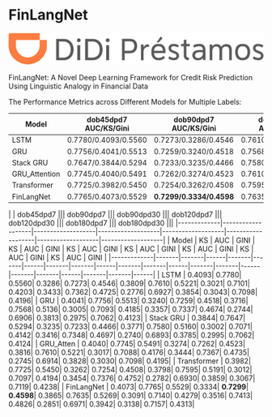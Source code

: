 # FinLangNet
<img src="pic/logo.png" alt="Didi" title="Didi">

FinLangNet: A Novel Deep Learning Framework for Credit Risk Prediction Using Linguistic Analogy in Financial Data


The Performance Metrics across Different Models for Multiple Labels:

| Model       | dob45dpd7 AUC/KS/Gini | **dob90dpd7 AUC/KS/Gini** | dob90dpd30 AUC/KS/Gini | dob120dpd7 AUC/KS/Gini | dob120dpd30 AUC/KS/Gini | dob180dpd7 AUC/KS/Gini | dob180dpd30 AUC/KS/Gini |
|-------------|-----------------------|---------------------------|------------------------|------------------------|-------------------------|------------------------|------------------------|
| LSTM        | 0.7780/0.4093/0.5560  | 0.7273/0.3286/0.4546       | 0.7610/0.3809/0.5221   | 0.7101/0.3021/0.4203   | 0.7362/0.3433/0.4725    | 0.6927/0.2776/0.3854   | 0.7098/0.3043/0.4196   |
| GRU         | 0.7756/0.4041/0.5513  | 0.7259/0.3240/0.4518       | 0.7568/0.3716/0.5136   | 0.7093/0.3005/0.4185   | 0.7337/0.3357/0.4674    | 0.6906/0.2744/0.3813   | 0.7062/0.2975/0.4123   |
| Stack GRU   | 0.7647/0.3844/0.5294  | 0.7233/0.3235/0.4466       | 0.7580/0.3771/0.5160   | 0.7071/0.3002/0.4142   | 0.7348/0.3416/0.4697    | 0.6893/0.2740/0.3785   | 0.7062/0.2995/0.4124   |
| GRU_Attention   | 0.7745/0.4040/0.5491  | 0.7262/0.3274/0.4523       | 0.7610/0.3816/0.5221   | 0.7088/0.3017/0.4176   | 0.7367/0.3444/0.4735    | 0.6914/0.2745/0.3828   | 0.7098/0.3030/0.4195   |
| Transformer | 0.7725/0.3982/0.5450  | 0.7254/0.3262/0.4508       | 0.7595/0.3798/0.5191   | 0.7097/0.3012/0.4194   | 0.7376/0.3454/0.4752    | 0.6930/0.2782/0.3859   | 0.7119/0.3067/0.4238   |
| FinLangNet  | 0.7765/0.4073/0.5529  | **0.7299/0.3334/0.4598**   | 0.7635/0.3865/0.5269   | 0.7140/0.3091/0.4279   | 0.7413/0.3516/0.4826    | 0.6971/0.2851/0.3942   | 0.7157/0.3138/0.4313   |

|             | dob45dpd7         ||| dob90dpd7         ||| dob90dpd30        ||| dob120dpd7        ||| dob120dpd30       ||| dob180dpd7        ||| dob180dpd30       |||
|-------------|-------------------|-------------------|-------------------|-------------------|-------------------|-------------------|-------------------|
| Model       | KS    | AUC   | GINI | KS    | AUC   | GINI | KS    | AUC   | GINI | KS    | AUC   | GINI | KS    | AUC   | GINI | KS    | AUC   | GINI | KS    | AUC   | GINI |
|-------------|-------|-------|------|-------|-------|------|-------|-------|------|-------|-------|------|-------|-------|------|-------|-------|------|-------|-------|------|
| LSTM        | 0.4093| 0.7780| 0.5560| 0.3286| 0.7273| 0.4546| 0.3809| 0.7610| 0.5221| 0.3021| 0.7101| 0.4203| 0.3433| 0.7362| 0.4725| 0.2776| 0.6927| 0.3854| 0.3043| 0.7098| 0.4196|
| GRU         | 0.4041| 0.7756| 0.5513| 0.3240| 0.7259| 0.4518| 0.3716| 0.7568| 0.5136| 0.3005| 0.7093| 0.4185| 0.3357| 0.7337| 0.4674| 0.2744| 0.6906| 0.3813| 0.2975| 0.7062| 0.4123|
| Stack GRU   | 0.3844| 0.7647| 0.5294| 0.3235| 0.7233| 0.4466| 0.3771| 0.7580| 0.5160| 0.3002| 0.7071| 0.4142| 0.3416| 0.7348| 0.4697| 0.2740| 0.6893| 0.3785| 0.2995| 0.7062| 0.4124|
| GRU_Atten   | 0.4040| 0.7745| 0.5491| 0.3274| 0.7262| 0.4523| 0.3816| 0.7610| 0.5221| 0.3017| 0.7088| 0.4176| 0.3444| 0.7367| 0.4735| 0.2745| 0.6914| 0.3828| 0.3030| 0.7098| 0.4195|
| Transformer | 0.3982| 0.7725| 0.5450| 0.3262| 0.7254| 0.4508| 0.3798| 0.7595| 0.5191| 0.3012| 0.7097| 0.4194| 0.3454| 0.7376| 0.4752| 0.2782| 0.6930| 0.3859| 0.3067| 0.7119| 0.4238|
| FinLangNet  | 0.4073| 0.7765| 0.5529| 0.3334| **0.7299**| **0.4598**| 0.3865| 0.7635| 0.5269| 0.3091| 0.7140| 0.4279| 0.3516| 0.7413| 0.4826| 0.2851| 0.6971| 0.3942| 0.3138| 0.7157| 0.4313|

